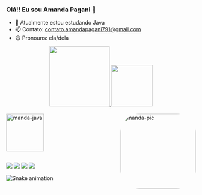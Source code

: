 ### Olá!! Eu sou Amanda Pagani 💖
- 🌱 Atualmente estou estudando Java
- 📫 Contato: contato.amandapagani791@gmail.com
- 😄 Pronouns: ela/dela

<div align="center">
  <a href="https://github.com/mandaapag03">
  <img height="160em" src="https://github-readme-stats.vercel.app/api?username=mandaapag03&show_icons=true&theme=dracula&include_all_commits=true&count_private=true"/>
  <img height="110em" src="https://github-readme-stats.vercel.app/api/top-langs/?username=mandaapag03&layout=compact&langs_count=7&theme=dracula"/>
</div>

  <div style="display: inline_block"><br>
  <img align="center" alt="manda-java" height="100" width="100" src="https://cdn.jsdelivr.net/gh/devicons/devicon/icons/java/java-original-wordmark.svg" />
    <img align="right" alt="manda-pic" height="200" style="border-radius:50px;" 
         src="https://media.giphy.com/media/l9it4Ze24R0cAT2d3e/giphy.gif">
  </div>
  
  ##
  
  <div> 
  <a href="https://twitter.com/mandaapag03" target="_blank"><img src=https://img.shields.io/badge/Twitter-1DA1F2?style=for-the-badge&logo=twitter&logoColor=white></a>
  <a href="https://www.instagram.com/manda.pagani03/" target="_blank"><img src="https://img.shields.io/badge/-Instagram-%23E4405F?style=for-the-badge&logo=instagram&logoColor=white" target="_blank"></a>
 	<a href="https://mail.google.com/mail/u/0/?tab=rm&ogbl#inbox?compose=GTvVlcSKjfzgRBCvsfCscXRPSVkPsDRBPHttmTNZbJglxLNVbqvVJcBDHfgSQJDnQcqvkmglxDvSG" target="_blank"><img src="https://img.shields.io/badge/Gmail-D14836?style=for-the-badge&logo=gmail&logoColor=white" target="_blank"></a>
 <a href="https://open.spotify.com/user/4dhprq9zpn041cmcccizv1nok" target="_blank"><img src="https://img.shields.io/badge/Spotify-1ED760?&style=for-the-badge&logo=spotify&logoColor=white" target="_blank"></a> 
   
   ![Snake animation](https://github.com/mandaapag03/mandaapag03/blob/output/github-contribution-grid-snake.svg)
   
  </div> 
